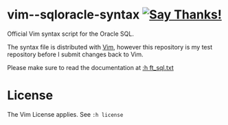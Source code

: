 # vim--sqloracle-syntax [![Say Thanks!](https://img.shields.io/badge/Say%20Thanks-!-1EAEDB.svg)](https://saythanks.io/to/cb%40256bit.org)
Official Vim syntax script for the Oracle SQL.

The syntax file is distributed with [Vim][1], however this repository is my test repository before I submit changes back to Vim.

Please make sure to read the documentation at [:h ft_sql.txt][2]

# License
The Vim License applies. See `:h license`

[1]: https://github.com/vim/vim/
[2]: https://github.com/vim/vim/blob/master/runtime/doc/ft_sql.txt

